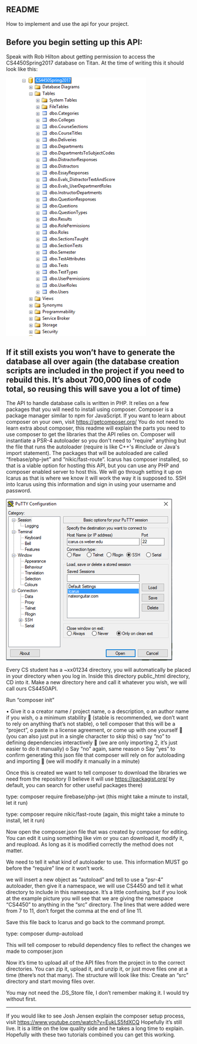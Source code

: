## README
How to implement and use the api for your project.

Before you begin setting up this API:
-----------------------------------------------------
Speak with Rob Hilton about getting permission to access the CS4450Spring2017 database on Titan.  At the time of writing this it should look like this:
 
![Database Image](/API/README_Images/DatabaseNameAndStructure.png)

If it still exists you won’t have to generate the database all over again (the database creation scripts are included in the project if you need to rebuild this.  It’s about 700,000 lines of code total, so reusing this will save you a lot of time)
----------------------------------------------------------------------------------------------------------
The API to handle database calls is written in PHP.  It relies on a few packages that you will need to install using composer. Composer is a package manager similar to npm for JavaScript.  If you want to learn about composer on your own, visit https://getcomposer.org/
You do not need to learn extra about composer, this readme will explain the parts you need to use composer to get the libraries that the API relies on. 
Composer will instantiate a PSR-4 autoloader so you don't need to "require" anything but the file that runs the autoloader (require is like C++'s #include or Java's import statement).  The packages that will be autoloaded are called “firebase/php-jwt” and “nikic/fast-route”.  Icarus  has composer installed, so that is a viable option for hosting this API, but you can use any PHP and composer enabled server to host this.  We will go through setting it up on Icarus as that is where we know it will work the way it is supposed to.
SSH into Icarus using this information and sign in using your username and password.
 
![SSH into Icarus with PuTTY](/API/README_Images/PuTTYsetup.png)

Every CS student has a ~xx01234 directory, you will automatically be placed in your directory when you log in.  Inside this directory public_html directory, CD into it.  Make a new directory here and call it whatever you wish, we will call ours CS4450API.
 
Run “composer init”
 
•	Give it 
o	a creator name / project name,
o	a description, 
o	an author name if you wish, 
o	a minimum stability 
	(stable is recommended, we don’t want to rely on anything that’s not stable),
o	tell composer that this will be a “project”, 
o	paste in a license agreement, or come up with one yourself 
	(you can also just put in a single character to skip this)
o	say “no” to defining dependencies interactively 
	(we are only importing 2, it’s just easier to do it manually)
o	Say “no” again, same reason
o	Say “yes” to confirm generating this json file that composer will rely on for autoloading and importing
	(we will modify it manually in a minute)
 
Once this is created we want to tell composer to download the libraries we need from the repository (I believe it will use https://packagist.org/ by default, you can search for other useful packages there)

type: composer require firebase/php-jwt
(this might take a minute to install, let it run)

 

type: composer require nikic/fast-route 
(again, this might take a minute to install, let it run)

 

Now open the composer.json file that was created by composer for editing.  You can edit it using something like vim or you can download it, modify it, and reupload.  As long as it is modified correctly the method does not matter.

 
We need to tell it what kind of autoloader to use.  This information MUST go before the “require” line or it won’t work.

we will insert a new object as “autoload” and tell to use a “psr-4” autoloader, then give it a namespace, we will use CS4450 and tell it what directory to include in this namespace.  It’s a little confusing, but if you look at the example picture you will see that we are giving the namespace “CS4450” to anything in the “src” directory.
The lines that were added were from 7 to 11, don’t forget the comma at the end of line 11.
 
Save this file back to Icarus and go back to the command prompt.  

type: composer dump-autoload

This will tell composer to rebuild dependency files to reflect the changes we made to composer.json

 
Now it’s time to upload all of the API files from the project in to the correct directories.  You can zip it, upload it, and unzip it, or just move files one at a time (there’s not that many).  The structure will look like this:
Create an “src” directory and start moving files over.

 

You may not need the .DS_Store file, I don’t remember making it.  I would try without first.



----------------------------------------------------------------------------------------------------------

If you would like to see Josh Jensen explain the composer setup process, visit https://www.youtube.com/watch?v=EukLS5fdXCQ
Hopefully it’s still live.  It is a little on the low quality side and he takes a long time to explain.  Hopefully with these two tutorials combined you can get this working.
